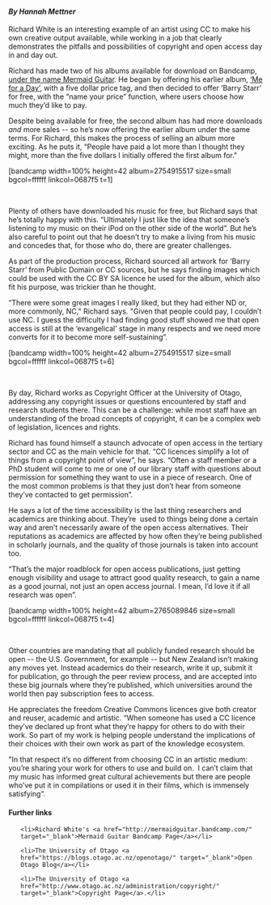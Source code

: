 <html><body><h4><em>By Hannah Mettner</em></h4>

Richard White is an interesting example of an artist using CC to make his own creative output available, while working in a job that clearly demonstrates the pitfalls and possibilities of copyright and open access day in and day out.



Richard has made two of his albums available for download on Bandcamp, <a href="http://mermaidguitar.bandcamp.com/" target="_blank">under the name Mermaid Guitar</a>. He began by offering his earlier album, <a href="http://mermaidguitar.bandcamp.com/album/me-for-a-day" target="_blank">‘Me for a Day’</a>, with a five dollar price tag, and then decided to offer ‘Barry Starr’ for free, with the “name your price” function, where users choose how much they’d like to pay.



Despite being available for free, the second album has had more downloads <i>and</i> more sales -- so he’s now offering the earlier album under the same terms. For Richard, this makes the process of selling an album more exciting. As he puts it, “People have paid a lot more than I thought they might, more than the five dollars I initially offered the first album for."



[bandcamp width=100% height=42 album=2754915517 size=small bgcol=ffffff linkcol=0687f5 t=1]



 



Plenty of others have downloaded his music for free, but Richard says that he’s totally happy with this. “Ultimately I just like the idea that someone’s listening to my music on their iPod on the other side of the world”. But he’s also careful to point out that he doesn’t try to make a living from his music and concedes that, for those who do, there are greater challenges.



As part of the production process, Richard sourced all artwork for ‘Barry Starr’ from Public Domain or CC sources, but he says finding images which could be used with the CC BY SA licence he used for the album, which also fit his purpose, was trickier than he thought.



“There were some great images I really liked, but they had either ND or, more commonly, NC," Richard says. "Given that people could pay, I couldn’t use NC. I guess the difficulty I had finding good stuff showed me that open access is still at the ‘evangelical’ stage in many respects and we need more converts for it to become more self-sustaining”.



[bandcamp width=100% height=42 album=2754915517 size=small bgcol=ffffff linkcol=0687f5 t=6]



 



By day, Richard works as Copyright Officer at the University of Otago, addressing any copyright issues or questions encountered by staff and research students there. This can be a challenge: while most staff have an understanding of the broad concepts of copyright, it can be a complex web of legislation, licences and rights.



Richard has found himself a staunch advocate of open access in the tertiary sector and CC as the main vehicle for that. “CC licences simplify a lot of things from a copyright point of view”, he says. “Often a staff member or a PhD student will come to me or one of our library staff with questions about permission for something they want to use in a piece of research. One of the most common problems is that they just don’t hear from someone they’ve contacted to get permission”.



He says a lot of the time accessibility is the last thing researchers and academics are thinking about. They’re  used to things being done a certain way and aren’t necessarily aware of the open access alternatives. Their reputations as academics are affected by how often they’re being published in scholarly journals, and the quality of those journals is taken into account too.



“That’s the major roadblock for open access publications, just getting enough visibility and usage to attract good quality research, to gain a name as a good journal, not just an open access journal. I mean, I’d love it if all research was open”.



[bandcamp width=100% height=42 album=2765089846 size=small bgcol=ffffff linkcol=0687f5 t=4]



 



Other countries are mandating that all publicly funded research should be open -- the U.S. Government, for example -- but New Zealand isn’t making any moves yet. Instead academics do their research, write it up, submit it for publication, go through the peer review process, and are accepted into these big journals where they’re published, which universities around the world then pay subscription fees to access.



He appreciates the freedom Creative Commons licences give both creator and reuser, academic and artistic. “When someone has used a CC licence they’ve declared up front what they’re happy for others to do with their work. So part of my work is helping people understand the implications of their choices with their own work as part of the knowledge ecosystem.



"In that respect it’s no different from choosing CC in an artistic medium: you’re sharing your work for others to use and build on.  I can’t claim that my music has informed great cultural achievements but there are people who’ve put it in compilations or used it in their films, which is immensely satisfying”.

<h4>Further links</h4>

<ul>

	<li>Richard White's <a href="http://mermaidguitar.bandcamp.com/" target="_blank">Mermaid Guitar Bandcamp Page</a></li>

	<li>The University of Otago <a href="https://blogs.otago.ac.nz/openotago/" target="_blank">Open Otago Blog</a></li>

	<li>The University of Otago <a href="http://www.otago.ac.nz/administration/copyright/" target="_blank">Copyright Page</a>.</li>

</ul></body></html>